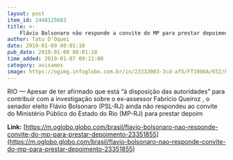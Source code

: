 ```yaml
---
layout: post
item_id: 2448125683
title: >-
    Flávio Bolsonaro não responde a convite do MP para prestar depoimento
author: Tatu D'Oquei
date: 2019-01-09 00:01:10
pub_date: 2019-01-09 00:01:10
time_added: 2019-01-07 09:11:00
category: avisamos
image: https://ogimg.infoglobo.com.br/in/23332003-3cd-af5/FT1086A/652/Flavio-Bolsonaro.jpg
---
```


RIO — Apesar de ter afirmado que está “à disposição das autoridades” para contribuir com a investigação sobre o ex-assessor Fabrício Queiroz , o senador eleito Flávio Bolsonaro (PSL-RJ) ainda não respondeu ao convite do Ministério Público do Estado do Rio (MP-RJ) para prestar depoim

**Link:** [https://m.oglobo.globo.com/brasil/flavio-bolsonaro-nao-responde-convite-do-mp-para-prestar-depoimento-23351855](https://m.oglobo.globo.com/brasil/flavio-bolsonaro-nao-responde-convite-do-mp-para-prestar-depoimento-23351855)

